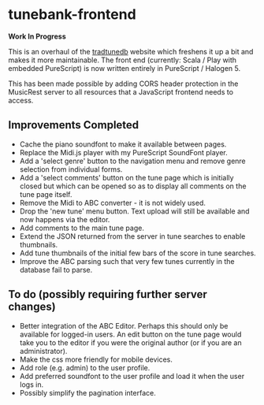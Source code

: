 tunebank-frontend
=================

**Work In Progress**

This is an overhaul of the [tradtunedb](http://www.tradtunedb.org.uk/) website which freshens it up a bit and makes it more maintainable. The front end (currently: Scala / Play with embedded PureScript) is now written entirely in PureScript / Halogen 5. 

This has been made possible by adding CORS header protection in the MusicRest server to all resources that a JavaScript frontend needs to access. 

Improvements Completed
----------------------
  * Cache the piano soundfont to make it available between pages.
  * Replace the Midi.js player with my PureScript SoundFont player.
  * Add a 'select genre' button to the navigation menu and remove genre selection from individual forms.
  * Add a 'select comments' button on the tune page which is initially closed but which can be opened so as to display all comments on the tune page itself.
  * Remove the Midi to ABC converter - it is not widely used.
  * Drop the 'new tune' menu button.  Text upload will still be available and now happens via the editor.
  * Add comments to the main tune page.
  * Extend the JSON returned from the server in tune searches to enable thumbnails.
  * Add tune thumbnails of the initial few bars of the score in tune searches.
  * Improve the ABC parsing such that very few tunes currently in the database fail to parse.

To do (possibly requiring further server changes)
-----------------------------------------------------
  * Better integration of the ABC Editor.  Perhaps this should only be available for logged-in users. An edit button on the tune page would take you to the editor if you were the original author (or if you are an administrator). 
  * Make the css more friendly for mobile devices.
  * Add role (e.g. admin) to the user profile.
  * Add preferred soundfont to the user profile and load it when the user logs in.
  * Possibly simplify the pagination interface.
  
